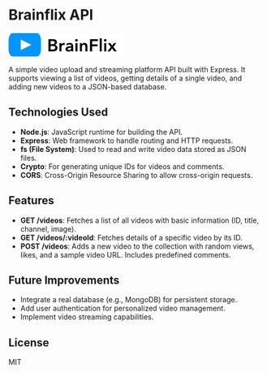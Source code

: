 # Brainflix API
![Brainflix logo](https://raw.githubusercontent.com/kirk-en/kirk-enbysk-brainflix/0b614d82f85bf281e6741bba669bd39cf70c5a36/src/assets/logo/BrainFlix-logo.svg)

A simple video upload and streaming platform API built with Express. It supports viewing a list of videos, getting details of a single video, and adding new videos to a JSON-based database.

## Technologies Used

- **Node.js**: JavaScript runtime for building the API.
- **Express**: Web framework to handle routing and HTTP requests.
- **fs (File System)**: Used to read and write video data stored as JSON files.
- **Crypto**: For generating unique IDs for videos and comments.
- **CORS**: Cross-Origin Resource Sharing to allow cross-origin requests.

## Features

- **GET /videos**: Fetches a list of all videos with basic information (ID, title, channel, image).
- **GET /videos/:videoId**: Fetches details of a specific video by its ID.
- **POST /videos**: Adds a new video to the collection with random views, likes, and a sample video URL. Includes predefined comments.

## Future Improvements

- Integrate a real database (e.g., MongoDB) for persistent storage.
- Add user authentication for personalized video management.
- Implement video streaming capabilities.

## License

MIT
